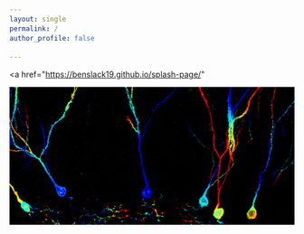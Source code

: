 ```yaml
---
layout: single
permalink: / 
author_profile: false

---
```

<a href="https://benslack19.github.io/splash-page/"
<p align="center">
  <img src="/assets/BL,CMZ_DGcolorCodedRep_B_forBlog.jpg" alt="BL,CMZ"/>
</p>
</a>
